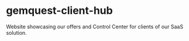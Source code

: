 # gemquest-client-hub
Website showcasing our offers and Control Center for clients of our SaaS solution.
